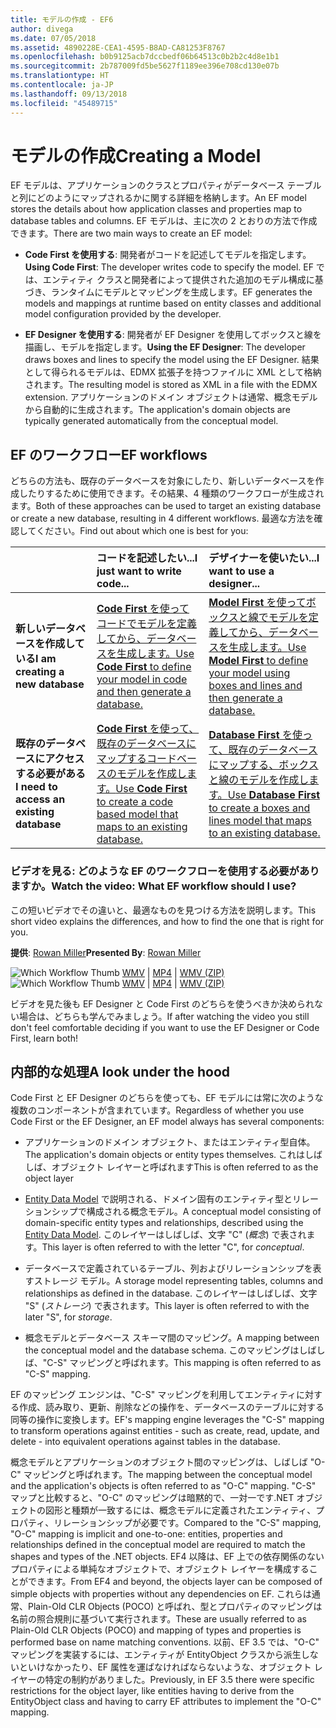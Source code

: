 ```yaml
---
title: モデルの作成 - EF6
author: divega
ms.date: 07/05/2018
ms.assetid: 4890228E-CEA1-4595-B8AD-CA81253F8767
ms.openlocfilehash: b0b9125acb7dccbedf06b64513c0b2b2c4d8e1b1
ms.sourcegitcommit: 2b787009fd5be5627f1189ee396e708cd130e07b
ms.translationtype: HT
ms.contentlocale: ja-JP
ms.lasthandoff: 09/13/2018
ms.locfileid: "45489715"
---
```

# <a name="creating-a-model"></a><span data-ttu-id="8329b-102">モデルの作成</span><span class="sxs-lookup"><span data-stu-id="8329b-102">Creating a Model</span></span>

<span data-ttu-id="8329b-103">EF モデルは、アプリケーションのクラスとプロパティがデータベース テーブルと列にどのようにマップされるかに関する詳細を格納します。</span><span class="sxs-lookup"><span data-stu-id="8329b-103">An EF model stores the details about how application classes and properties map to database tables and columns.</span></span> <span data-ttu-id="8329b-104">EF モデルは、主に次の 2 とおりの方法で作成できます。</span><span class="sxs-lookup"><span data-stu-id="8329b-104">There are two main ways to create an EF model:</span></span>

- <span data-ttu-id="8329b-105">**Code First を使用する**: 開発者がコードを記述してモデルを指定します。</span><span class="sxs-lookup"><span data-stu-id="8329b-105">**Using Code First**: The developer writes code to specify the model.</span></span> <span data-ttu-id="8329b-106">EF では、エンティティ クラスと開発者によって提供された追加のモデル構成に基づき、ランタイムにモデルとマッピングを生成します。</span><span class="sxs-lookup"><span data-stu-id="8329b-106">EF generates the models and mappings at runtime based on entity classes and additional model configuration provided by the developer.</span></span>

- <span data-ttu-id="8329b-107">**EF Designer を使用する**: 開発者が EF Designer を使用してボックスと線を描画し、モデルを指定します。</span><span class="sxs-lookup"><span data-stu-id="8329b-107">**Using the EF Designer**: The developer draws boxes and lines to specify the model using the EF Designer.</span></span> <span data-ttu-id="8329b-108">結果として得られるモデルは、EDMX 拡張子を持つファイルに XML として格納されます。</span><span class="sxs-lookup"><span data-stu-id="8329b-108">The resulting model is stored as XML in a file with the EDMX extension.</span></span> <span data-ttu-id="8329b-109">アプリケーションのドメイン オブジェクトは通常、概念モデルから自動的に生成されます。</span><span class="sxs-lookup"><span data-stu-id="8329b-109">The application's domain objects are typically generated automatically from the conceptual model.</span></span>

## <a name="ef-workflows"></a><span data-ttu-id="8329b-110">EF のワークフロー</span><span class="sxs-lookup"><span data-stu-id="8329b-110">EF workflows</span></span>

<span data-ttu-id="8329b-111">どちらの方法も、既存のデータベースを対象にしたり、新しいデータベースを作成したりするために使用できます。その結果、4 種類のワークフローが生成されます。</span><span class="sxs-lookup"><span data-stu-id="8329b-111">Both of these approaches can be used to target an existing database or create a new database, resulting in 4 different workflows.</span></span>
<span data-ttu-id="8329b-112">最適な方法を確認してください。</span><span class="sxs-lookup"><span data-stu-id="8329b-112">Find out about which one is best for you:</span></span>  

|                                           | <span data-ttu-id="8329b-113">コードを記述したい...</span><span class="sxs-lookup"><span data-stu-id="8329b-113">I just want to write code...</span></span>                                                                                                                   | <span data-ttu-id="8329b-114">デザイナーを使いたい...</span><span class="sxs-lookup"><span data-stu-id="8329b-114">I want to use a designer...</span></span>                                                                                                                        |
|:------------------------------------------|:-----------------------------------------------------------------------------------------------------------------------------------------------|:---------------------------------------------------------------------------------------------------------------------------------------------------|
| <span data-ttu-id="8329b-115">**新しいデータベースを作成している**</span><span class="sxs-lookup"><span data-stu-id="8329b-115">**I am creating a new database**</span></span>          | [<span data-ttu-id="8329b-116">**Code First** を使ってコードでモデルを定義してから、データベースを生成します。</span><span class="sxs-lookup"><span data-stu-id="8329b-116">Use **Code First** to define your model in code and then generate a database.</span></span>](~/ef6/modeling/code-first/workflows/new-database.md)           | [<span data-ttu-id="8329b-117">**Model First** を使ってボックスと線でモデルを定義してから、データベースを生成します。</span><span class="sxs-lookup"><span data-stu-id="8329b-117">Use **Model First** to define your model using boxes and lines and then generate a database.</span></span>](~/ef6/modeling/designer/workflows/model-first.md)   |
| <span data-ttu-id="8329b-118">**既存のデータベースにアクセスする必要がある**</span><span class="sxs-lookup"><span data-stu-id="8329b-118">**I need to access an existing database**</span></span> | [<span data-ttu-id="8329b-119">**Code First** を使って、既存のデータベースにマップするコードベースのモデルを作成します。</span><span class="sxs-lookup"><span data-stu-id="8329b-119">Use **Code First** to create a code based model that maps to an existing database.</span></span>](~/ef6/modeling/code-first/workflows/existing-database.md) | [<span data-ttu-id="8329b-120">**Database First** を使って、既存のデータベースにマップする、ボックスと線のモデルを作成します。</span><span class="sxs-lookup"><span data-stu-id="8329b-120">Use **Database First** to create a boxes and lines model that maps to an existing database.</span></span>](~/ef6/modeling/designer/workflows/database-first.md) |

### <a name="watch-the-video-what-ef-workflow-should-i-use"></a><span data-ttu-id="8329b-121">ビデオを見る: どのような EF のワークフローを使用する必要がありますか。</span><span class="sxs-lookup"><span data-stu-id="8329b-121">Watch the video: What EF workflow should I use?</span></span>

<span data-ttu-id="8329b-122">この短いビデオでその違いと、最適なものを見つける方法を説明します。</span><span class="sxs-lookup"><span data-stu-id="8329b-122">This short video explains the differences, and how to find the one that is right for you.</span></span>

<span data-ttu-id="8329b-123">**提供**: [Rowan Miller](http://romiller.com/)</span><span class="sxs-lookup"><span data-stu-id="8329b-123">**Presented By**: [Rowan Miller](http://romiller.com/)</span></span>

<span data-ttu-id="8329b-124">![Which Workflow Thumb](../media/whichworkflow-thumb.png) [WMV](http://download.microsoft.com/download/8/F/8/8F81F4CD-3678-4229-8D79-0C63FFA3C595/HDI_ITPro_Technet_winvideo_ChoseYourWorkflow.wmv) | [MP4](http://download.microsoft.com/download/8/F/8/8F81F4CD-3678-4229-8D79-0C63FFA3C595/HDI_ITPro_Technet_mp4video_ChoseYourWorkflow.m4v) | [WMV (ZIP)](http://download.microsoft.com/download/8/F/8/8F81F4CD-3678-4229-8D79-0C63FFA3C595/HDI_ITPro_Technet_winvideo_ChoseYourWorkflow.zip)</span><span class="sxs-lookup"><span data-stu-id="8329b-124">![Which Workflow Thumb](../media/whichworkflow-thumb.png) [WMV](http://download.microsoft.com/download/8/F/8/8F81F4CD-3678-4229-8D79-0C63FFA3C595/HDI_ITPro_Technet_winvideo_ChoseYourWorkflow.wmv) | [MP4](http://download.microsoft.com/download/8/F/8/8F81F4CD-3678-4229-8D79-0C63FFA3C595/HDI_ITPro_Technet_mp4video_ChoseYourWorkflow.m4v) | [WMV (ZIP)](http://download.microsoft.com/download/8/F/8/8F81F4CD-3678-4229-8D79-0C63FFA3C595/HDI_ITPro_Technet_winvideo_ChoseYourWorkflow.zip)</span></span>

<span data-ttu-id="8329b-125">ビデオを見た後も EF Designer と Code First のどちらを使うべきか決められない場合は、どちらも学んでみましょう。</span><span class="sxs-lookup"><span data-stu-id="8329b-125">If after watching the video you still don't feel comfortable deciding if you want to use the EF Designer or Code First, learn both!</span></span>

## <a name="a-look-under-the-hood"></a><span data-ttu-id="8329b-126">内部的な処理</span><span class="sxs-lookup"><span data-stu-id="8329b-126">A look under the hood</span></span>

<span data-ttu-id="8329b-127">Code First と EF Designer のどちらを使っても、EF モデルには常に次のような複数のコンポーネントが含まれています。</span><span class="sxs-lookup"><span data-stu-id="8329b-127">Regardless of whether you use Code First or the EF Designer, an EF model always has several components:</span></span>

- <span data-ttu-id="8329b-128">アプリケーションのドメイン オブジェクト、またはエンティティ型自体。</span><span class="sxs-lookup"><span data-stu-id="8329b-128">The application's domain objects or entity types themselves.</span></span> <span data-ttu-id="8329b-129">これはしばしば、オブジェクト レイヤーと呼ばれます</span><span class="sxs-lookup"><span data-stu-id="8329b-129">This is often referred to as the object layer</span></span>

- <span data-ttu-id="8329b-130">[Entity Data Model](~/ef6/resources/glossary.md#entity-data-model) で説明される、ドメイン固有のエンティティ型とリレーションシップで構成される概念モデル。</span><span class="sxs-lookup"><span data-stu-id="8329b-130">A conceptual model consisting of domain-specific entity types and relationships, described using the [Entity Data Model](~/ef6/resources/glossary.md#entity-data-model).</span></span> <span data-ttu-id="8329b-131">このレイヤーはしばしば、文字 "C" (_概念_) で表されます。</span><span class="sxs-lookup"><span data-stu-id="8329b-131">This layer is often referred to with the letter "C", for _conceptual_.</span></span>

- <span data-ttu-id="8329b-132">データベースで定義されているテーブル、列およびリレーションシップを表すストレージ モデル。</span><span class="sxs-lookup"><span data-stu-id="8329b-132">A storage model representing tables, columns and relationships as defined in the database.</span></span> <span data-ttu-id="8329b-133">このレイヤーはしばしば、文字 "S" (_ストレージ_) で表されます。</span><span class="sxs-lookup"><span data-stu-id="8329b-133">This layer is often referred to with the later "S", for _storage_.</span></span>  

- <span data-ttu-id="8329b-134">概念モデルとデータベース スキーマ間のマッピング。</span><span class="sxs-lookup"><span data-stu-id="8329b-134">A mapping between the conceptual model and the database schema.</span></span> <span data-ttu-id="8329b-135">このマッピングはしばしば、"C-S" マッピングと呼ばれます。</span><span class="sxs-lookup"><span data-stu-id="8329b-135">This mapping is often referred to as "C-S" mapping.</span></span>

<span data-ttu-id="8329b-136">EF のマッピング エンジンは、"C-S" マッピングを利用してエンティティに対する作成、読み取り、更新、削除などの操作を、データベースのテーブルに対する同等の操作に変換します。</span><span class="sxs-lookup"><span data-stu-id="8329b-136">EF's mapping engine leverages the "C-S" mapping to transform operations against entities - such as create, read, update, and delete - into equivalent operations against tables in the database.</span></span>

<span data-ttu-id="8329b-137">概念モデルとアプリケーションのオブジェクト間のマッピングは、しばしば "O-C" マッピングと呼ばれます。</span><span class="sxs-lookup"><span data-stu-id="8329b-137">The mapping between the conceptual model and the application's objects is often referred to as "O-C" mapping.</span></span> <span data-ttu-id="8329b-138">"C-S" マップと比較すると、"O-C" のマッピングは暗黙的で、一対一です.NET オブジェクトの図形と種類が一致するには、概念モデルに定義されたエンティティ、プロパティ、リレーションシップが必要です。</span><span class="sxs-lookup"><span data-stu-id="8329b-138">Compared to the "C-S" mapping, "O-C" mapping is implicit and one-to-one: entities, properties and relationships defined in the conceptual model are required to match the shapes and types of the .NET objects.</span></span> <span data-ttu-id="8329b-139">EF4 以降は、EF 上での依存関係のないプロパティによる単純なオブジェクトで、オブジェクト レイヤーを構成することができます。</span><span class="sxs-lookup"><span data-stu-id="8329b-139">From EF4 and beyond, the objects layer can be composed of simple objects with properties without any dependencies on EF.</span></span> <span data-ttu-id="8329b-140">これらは通常、Plain-Old CLR Objects (POCO) と呼ばれ、型とプロパティのマッピングは名前の照合規則に基づいて実行されます。</span><span class="sxs-lookup"><span data-stu-id="8329b-140">These are usually referred to as Plain-Old CLR Objects (POCO) and mapping of types and properties is performed base on name matching conventions.</span></span> <span data-ttu-id="8329b-141">以前、EF 3.5 では、"O-C" マッピングを実装するには、エンティティが EntityObject クラスから派生しないといけなかったり、EF 属性を運ばなければならないような、オブジェクト レイヤーの特定の制約がありました。</span><span class="sxs-lookup"><span data-stu-id="8329b-141">Previously, in EF 3.5 there were specific restrictions for the object layer, like entities having to derive from the EntityObject class and having to carry EF attributes to implement the "O-C" mapping.</span></span>
